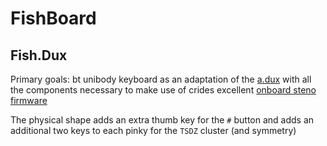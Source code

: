 # FishBoard

## Fish.Dux
Primary goals: bt unibody keyboard as an adaptation of the [a.dux](https://github.com/tapioki/cephalopoda/tree/main/Architeuthis%20dux) with all the components necessary to make use of crides excellent [onboard steno firmware](https://github.com/crides/steno)

The physical shape adds an extra thumb key for the `#` button and adds an additional two keys to each pinky for the `TSDZ` cluster (and symmetry)
